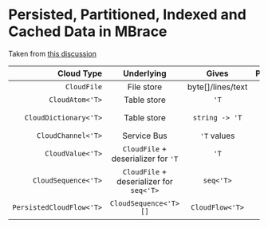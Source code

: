 
# Persisted, Partitioned, Indexed and Cached Data in MBrace 

Taken from [this discussion](https://github.com/mbraceproject/MBrace.Core/issues/55#issuecomment-90097067)


| Cloud Type |  Underlying | Gives | Persist | Caching | Partition | Indexed | Mutable | Core/Library |
| --------:|:-----------:|:------------:|:---------:|:---------:|:---------:|:---------:|:---------:|:---------:|
| `CloudFile` | File store | byte[]/lines/text | yes | no | via seek | via seek | no | core |
| `CloudAtom<'T>` | Table store | `'T` | no | no | no | no | yes | core |
| `CloudDictionary<'T>` | Table store | `string -> 'T` | yes | no | yes (one per key) | yes | core |
| `CloudChannel<'T>` | Service Bus | `'T` values | N/A | N/A | no | N/A | N/A | core |
| `CloudValue<'T>` | `CloudFile` + deserializer for `'T` | `'T`  | yes | on by default | single file | no | no | library |
| `CloudSequence<'T>` | `CloudFile` + deserializer for `seq<'T>` | `seq<'T>` | yes | off by default | single file | no | no | library |
| `PersistedCloudFlow<'T>` | `CloudSequence<'T> []` | `CloudFlow<'T>` | yes | on by default | yes | no | no | library |
